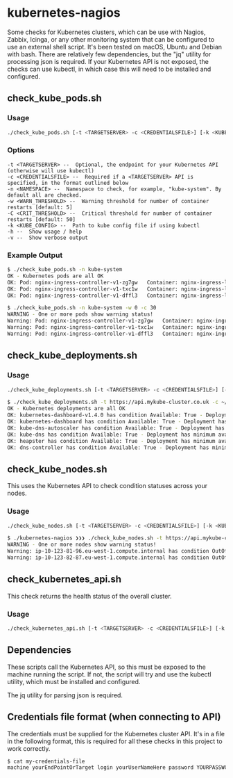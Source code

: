 # kubernetes-nagios

Some checks for Kubernetes clusters, which can be use with Nagios, Zabbix, Icinga, or any other
monitoring system that can be configured to use an external shell script.
It's been tested on macOS, Ubuntu and Debian with bash. There are relatively few dependencies, but
the "jq" utility for processing json is required. If your Kubernetes API is not exposed, the checks
can use kubectl, in which case this will need to be installed and configured.

## check_kube_pods.sh

### Usage

```bash
./check_kube_pods.sh [-t <TARGETSERVER> -c <CREDENTIALSFILE>] [-k <KUBE_CONFIG>] [-n <NAMESPACE>] [-w <WARN_THRESHOLD>] [-C <CRIT_THRESHOLD>]
```

### Options

```
-t <TARGETSERVER> --  Optional, the endpoint for your Kubernetes API (otherwise will use kubectl)
-c <CREDENTIALSFILE> --  Required if a <TARGETSERVER> API is specified, in the format outlined below
-n <NAMESPACE> --  Namespace to check, for example, "kube-system". By default all are checked.
-w <WARN_THRESHOLD> --  Warning threshold for number of container restarts [default: 5]
-C <CRIT_THRESHOLD> --  Critical threshold for number of container restarts [default: 50]
-k <KUBE_CONFIG> --  Path to kube config file if using kubectl
-h --  Show usage / help
-v --  Show verbose output
```

### Example Output

```bash
$ ./check_kube_pods.sh -n kube-system
OK - Kubernetes pods are all OK
OK: Pod: nginx-ingress-controller-v1-zg7gw   Container: nginx-ingress-lb    Ready: true   Restarts: 1
OK: Pod: nginx-ingress-controller-v1-txc1w   Container: nginx-ingress-lb    Ready: true   Restarts: 1
OK: Pod: nginx-ingress-controller-v1-dffl3   Container: nginx-ingress-lb    Ready: true   Restarts: 1
```

```bash
$ ./check_kube_pods.sh -n kube-system -w 0 -c 30
WARNING - One or more pods show warning status!
Warning: Pod: nginx-ingress-controller-v1-zg7gw   Container: nginx-ingress-lb    Ready: true   Restarts: 1
Warning: Pod: nginx-ingress-controller-v1-txc1w   Container: nginx-ingress-lb    Ready: true   Restarts: 1
Warning: Pod: nginx-ingress-controller-v1-dffl3   Container: nginx-ingress-lb    Ready: true   Restarts: 1
```

## check_kube_deployments.sh

### Usage

```bash
./check_kube_deployments.sh [-t <TARGETSERVER> -c <CREDENTIALSFILE>] [-k <KUBE_CONFIG>]
```

```bash
$ ./check_kube_deployments.sh -t https://api.mykube-cluster.co.uk -c ~/my-credentials
OK - Kubernetes deployments are all OK
OK: kubernetes-dashboard-v1.4.0 has condition Available: True - Deployment has minimum availability.
OK: kubernetes-dashboard has condition Available: True - Deployment has minimum availability.
OK: kube-dns-autoscaler has condition Available: True - Deployment has minimum availability.
OK: kube-dns has condition Available: True - Deployment has minimum availability.
OK: heapster has condition Available: True - Deployment has minimum availability.
OK: dns-controller has condition Available: True - Deployment has minimum availability.
```

## check_kube_nodes.sh

This uses the Kubernetes API to check condition statuses across your nodes.

### Usage

```bash
./check_kube_nodes.sh [-t <TARGETSERVER> -c <CREDENTIALSFILE>] [-k <KUBE_CONFIG>]
```

```bash
$ ./kubernetes-nagios ❯❯❯ ./check_kube_nodes.sh -t https://api.mykube-cluster.co.uk -c ~/my-credentials
WARNING - One or more nodes show warning status!
Warning: ip-10-123-81-96.eu-west-1.compute.internal has condition OutOfDisk - True
Warning: ip-10-123-82-87.eu-west-1.compute.internal has condition OutOfDisk - True
```

## check_kubernetes_api.sh

This check returns the health status of the overall cluster.

### Usage

```bash
./check_kubernetes_api.sh [-t <TARGETSERVER> -c <CREDENTIALSFILE>] [-k <KUBE_CONFIG>]
```

## Dependencies

These scripts call the Kubernetes API, so this must be exposed to the machine running the script.
If not, the script will try and use the kubectl utility, which must be installed and configured.

The jq utility for parsing json is required.

## Credentials file format (when connecting to API)

The credentials must be supplied for the Kubernetes cluster API. It's in a file in the following format,
this is required for all these checks in this project to work correctly.

```bash
$ cat my-credentials-file
machine yourEndPointOrTarget login yourUserNameHere password YOURPASSWORDHERE
```
